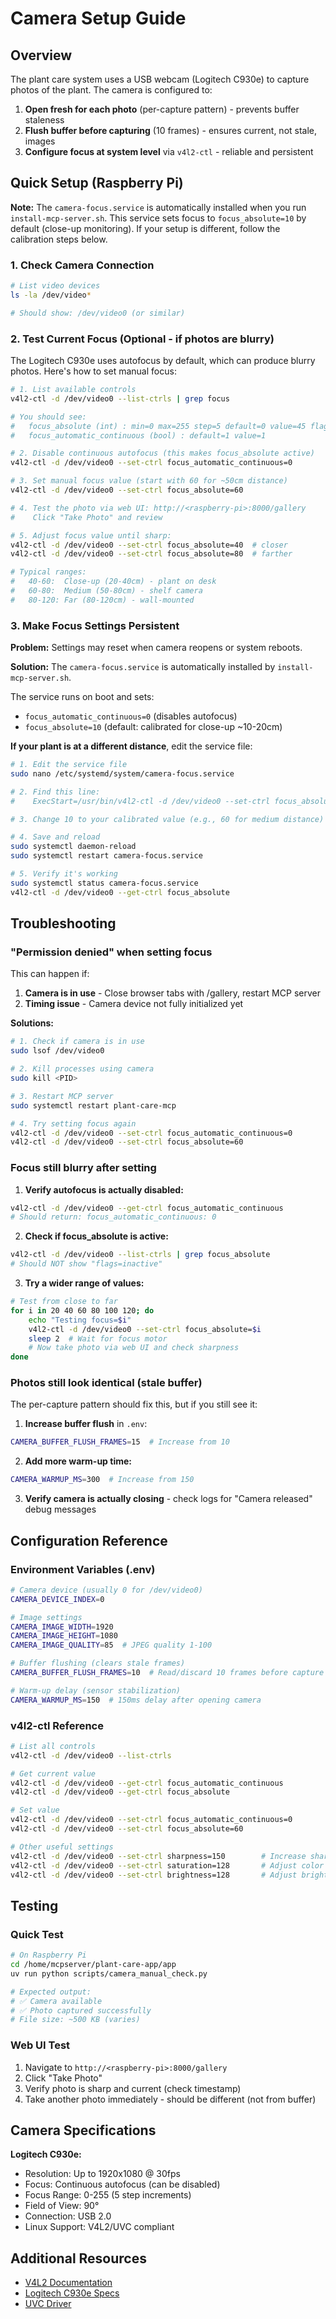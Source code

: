 # Camera Setup Guide

## Overview

The plant care system uses a USB webcam (Logitech C930e) to capture photos of the plant. The camera is configured to:

1. **Open fresh for each photo** (per-capture pattern) - prevents buffer staleness
2. **Flush buffer before capturing** (10 frames) - ensures current, not stale, images
3. **Configure focus at system level** via `v4l2-ctl` - reliable and persistent

## Quick Setup (Raspberry Pi)

**Note:** The `camera-focus.service` is automatically installed when you run `install-mcp-server.sh`. This service sets focus to `focus_absolute=10` by default (close-up monitoring). If your setup is different, follow the calibration steps below.

### 1. Check Camera Connection

```bash
# List video devices
ls -la /dev/video*

# Should show: /dev/video0 (or similar)
```

### 2. Test Current Focus (Optional - if photos are blurry)

The Logitech C930e uses autofocus by default, which can produce blurry photos. Here's how to set manual focus:

```bash
# 1. List available controls
v4l2-ctl -d /dev/video0 --list-ctrls | grep focus

# You should see:
#   focus_absolute (int) : min=0 max=255 step=5 default=0 value=45 flags=inactive
#   focus_automatic_continuous (bool) : default=1 value=1

# 2. Disable continuous autofocus (this makes focus_absolute active)
v4l2-ctl -d /dev/video0 --set-ctrl focus_automatic_continuous=0

# 3. Set manual focus value (start with 60 for ~50cm distance)
v4l2-ctl -d /dev/video0 --set-ctrl focus_absolute=60

# 4. Test the photo via web UI: http://<raspberry-pi>:8000/gallery
#    Click "Take Photo" and review

# 5. Adjust focus value until sharp:
v4l2-ctl -d /dev/video0 --set-ctrl focus_absolute=40  # closer
v4l2-ctl -d /dev/video0 --set-ctrl focus_absolute=80  # farther

# Typical ranges:
#   40-60:  Close-up (20-40cm) - plant on desk
#   60-80:  Medium (50-80cm) - shelf camera
#   80-120: Far (80-120cm) - wall-mounted
```

### 3. Make Focus Settings Persistent

**Problem:** Settings may reset when camera reopens or system reboots.

**Solution:** The `camera-focus.service` is automatically installed by `install-mcp-server.sh`.

The service runs on boot and sets:
- `focus_automatic_continuous=0` (disables autofocus)
- `focus_absolute=10` (default: calibrated for close-up ~10-20cm)

**If your plant is at a different distance**, edit the service file:

```bash
# 1. Edit the service file
sudo nano /etc/systemd/system/camera-focus.service

# 2. Find this line:
#    ExecStart=/usr/bin/v4l2-ctl -d /dev/video0 --set-ctrl focus_absolute=10

# 3. Change 10 to your calibrated value (e.g., 60 for medium distance)

# 4. Save and reload
sudo systemctl daemon-reload
sudo systemctl restart camera-focus.service

# 5. Verify it's working
sudo systemctl status camera-focus.service
v4l2-ctl -d /dev/video0 --get-ctrl focus_absolute
```

## Troubleshooting

### "Permission denied" when setting focus

This can happen if:
1. **Camera is in use** - Close browser tabs with /gallery, restart MCP server
2. **Timing issue** - Camera device not fully initialized yet

**Solutions:**

```bash
# 1. Check if camera is in use
sudo lsof /dev/video0

# 2. Kill processes using camera
sudo kill <PID>

# 3. Restart MCP server
sudo systemctl restart plant-care-mcp

# 4. Try setting focus again
v4l2-ctl -d /dev/video0 --set-ctrl focus_automatic_continuous=0
v4l2-ctl -d /dev/video0 --set-ctrl focus_absolute=60
```

### Focus still blurry after setting

1. **Verify autofocus is actually disabled:**

```bash
v4l2-ctl -d /dev/video0 --get-ctrl focus_automatic_continuous
# Should return: focus_automatic_continuous: 0
```

2. **Check if focus_absolute is active:**

```bash
v4l2-ctl -d /dev/video0 --list-ctrls | grep focus_absolute
# Should NOT show "flags=inactive"
```

3. **Try a wider range of values:**

```bash
# Test from close to far
for i in 20 40 60 80 100 120; do
    echo "Testing focus=$i"
    v4l2-ctl -d /dev/video0 --set-ctrl focus_absolute=$i
    sleep 2  # Wait for focus motor
    # Now take photo via web UI and check sharpness
done
```

### Photos still look identical (stale buffer)

The per-capture pattern should fix this, but if you still see it:

1. **Increase buffer flush** in `.env`:

```bash
CAMERA_BUFFER_FLUSH_FRAMES=15  # Increase from 10
```

2. **Add more warm-up time:**

```bash
CAMERA_WARMUP_MS=300  # Increase from 150
```

3. **Verify camera is actually closing** - check logs for "Camera released" debug messages

## Configuration Reference

### Environment Variables (.env)

```bash
# Camera device (usually 0 for /dev/video0)
CAMERA_DEVICE_INDEX=0

# Image settings
CAMERA_IMAGE_WIDTH=1920
CAMERA_IMAGE_HEIGHT=1080
CAMERA_IMAGE_QUALITY=85  # JPEG quality 1-100

# Buffer flushing (clears stale frames)
CAMERA_BUFFER_FLUSH_FRAMES=10  # Read/discard 10 frames before capture

# Warm-up delay (sensor stabilization)
CAMERA_WARMUP_MS=150  # 150ms delay after opening camera
```

### v4l2-ctl Reference

```bash
# List all controls
v4l2-ctl -d /dev/video0 --list-ctrls

# Get current value
v4l2-ctl -d /dev/video0 --get-ctrl focus_automatic_continuous
v4l2-ctl -d /dev/video0 --get-ctrl focus_absolute

# Set value
v4l2-ctl -d /dev/video0 --set-ctrl focus_automatic_continuous=0
v4l2-ctl -d /dev/video0 --set-ctrl focus_absolute=60

# Other useful settings
v4l2-ctl -d /dev/video0 --set-ctrl sharpness=150        # Increase sharpness
v4l2-ctl -d /dev/video0 --set-ctrl saturation=128       # Adjust color
v4l2-ctl -d /dev/video0 --set-ctrl brightness=128       # Adjust brightness
```

## Testing

### Quick Test

```bash
# On Raspberry Pi
cd /home/mcpserver/plant-care-app/app
uv run python scripts/camera_manual_check.py

# Expected output:
# ✅ Camera available
# ✅ Photo captured successfully
# File size: ~500 KB (varies)
```

### Web UI Test

1. Navigate to `http://<raspberry-pi>:8000/gallery`
2. Click "Take Photo"
3. Verify photo is sharp and current (check timestamp)
4. Take another photo immediately - should be different (not from buffer)

## Camera Specifications

**Logitech C930e:**
- Resolution: Up to 1920x1080 @ 30fps
- Focus: Continuous autofocus (can be disabled)
- Focus Range: 0-255 (5 step increments)
- Field of View: 90°
- Connection: USB 2.0
- Linux Support: V4L2/UVC compliant

## Additional Resources

- [V4L2 Documentation](https://linuxtv.org/wiki/index.php/V4l-utils)
- [Logitech C930e Specs](https://www.logitech.com/en-us/products/webcams/c930e-business-webcam.html)
- [UVC Driver](https://www.kernel.org/doc/html/latest/admin-guide/media/uvcvideo.html)
